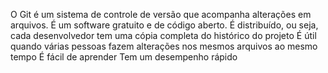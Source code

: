 O Git é um sistema de controle de versão que acompanha alterações em arquivos. É um software gratuito e de código aberto. 
É distribuído, ou seja, cada desenvolvedor tem uma cópia completa do histórico do projeto
É útil quando várias pessoas fazem alterações nos mesmos arquivos ao mesmo tempo
É fácil de aprender
Tem um desempenho rápido